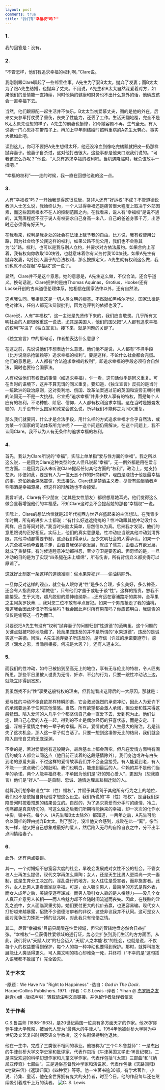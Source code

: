 ```yaml
---
layout: post
comments: true
title: "我们有"幸福权"吗？"
---
```


### 1.
我的回答是：没有。

### 2.
“不管怎样，他们有追求幸福的权利啊，”Clare说。

我刚刚跟Clare聊起了一些邻里往事。A先生为了娶B太太，抛弃了发妻；而B太太为了跟A先生结婚，也抛弃了丈夫。不用说，A先生和B太太自然深爱着对方，如果他们的爱情能一直持续，同时他俩的健康和财务也不出什么意外的话，他俩应该会一直幸福下去。

当然，他们跟原配一起生活并不快乐。B太太当初爱慕丈夫，图的是他的外在。后来丈夫参军打仗受了重伤，丧失了性能力，还丢了工作。生活天翻地覆，完全不是B太太原先设想的样子。A先生的前妻也挺惨，如今她容颜不再，生气全无。有人说她一门心思扑在带孩子上，再加上早年刚结婚时照料重病的A先生太劳心，事实大抵如此吧。

读到这儿，你可不要把A先生想得太坏，他还没冷血到像吃完橘瓤就把皮一扔那样抛弃妻子。他妻子自杀过，这对他打击很大，这些事都是他亲口跟我们说的。“可我该怎么办呢？”他说，“人总有追求幸福的权利吧。当机遇降临时，我总该放手一搏吧。”

“幸福的权利”——走的时候，我一直在回想他说的这一点。

### 3.
人有“幸福权”吗？一开始我觉得这很荒唐，莫非人还有“好运权”不成？不管道德说教派人士怎么说，我始终认为，一个人过得幸福还是痛苦很大程度上取决于外部因素，而这些因素根本不在人的控制范围之内。在我看来，说人有“幸福权”是说不通的，其荒唐程度不亚于说人有权要求自己身高一米八，自己的爸爸身家千万，出游时还必须得有好天气。

在我看来，权利是我身处的社会在法律上赋予我的自由。比方说，我有权使用公路，因为社会给予公民这样的权利，如果公路不能公用，我们也不会称其为“公”路。权利，也可以是我与别人立约，并要求对方依法履约。如果合约上写着，我有权向你收取100块钱，也就意味着你有义务付我100块钱。如果A先生有抛弃发妻，勾引别人妻子的合法权利，那么按照定义，A先生就有权利这么做，我们也就不必提起“幸福权”这一说了。

显然，Clare并不是这个意思。她的意思是，A先生这么做，不仅合法，还合乎道义。换句话说，Clare拥护的是由Thomas Aquinas，Grotius，Hooker还有Locke开创的古典道德伦理体系，她相信在国家法律以外，还有自然法。

这点我认同。我相信这是一切人类文明的根基。不然就如黑格尔所说，国家法律是绝对律法，任何人都无法辩驳批判，因为连评判的依据也没了。

Clare说，人有“幸福权”，这一主张是先贤传下来的，我们应当敬畏。几乎所有文明社会的人都很敬重这一说法，尤其是美国人，他们的国父把“人人都有追求幸福的权利”写进了《独立宣言》。接下来，就是问题的关键了。

《独立宣言》中的那句话，作者想表达什么意思？

在这之前，先说说他们不想表达什么意思。他们绝不是说，人人都有“不择手段（比方说烧杀抢骗赖等）追求幸福的权利”。要是这样，不论什么社会都会完蛋。他们的意思是，人人都有“合法追求幸福的权利”，即追求幸福的手段必须符合自然法，同时也要符合国家法。

人有权做他们有权做的事情（如追求幸福），乍一看，这句话似乎是同义重复。可在当时的语境下，这并不算无谓的同义重复。要知道，《独立宣言》反抗的是当时一统欧洲的政治原则，这对奥利地、俄国、改革法案通过前的英国和波旁王朝时期的法国无一不是一大挑战。它宣扬“追求幸福”并非少数人享有的特权，而是每个人应有的权利，不论种族、阶层、信仰，人人都有权利追求幸福。这在当时是振聋发聩的，几乎没有什么国家和政党会这么说，所以我们不能称之为同义重复。

那么我们就要问，什么才是合法手段，用什么样的方式追求幸福才合乎自然法，或为某一个国家的司法体系所允许呢？——这个问题仍需解决。在这个问题上，我不认同Clare。我不认为人有无条件的追求幸福的权利。

### 4.
首先，我认为Clare所说的“幸福”，实际上单单指“爱与性方面的幸福”。我之所以这么说，一是因为Clare这种类型的女人但凡说起“幸福”，无一例外都是用在爱与性方面。二是因为我从未听说Clare提起任何其他方面的“权利”。政治上，她支持左派，即便如此，要是有人为一位无恶不作的奸商辩护，理由是赚钱于他是最幸福的事，恐怕她会深感震惊，无法接受。Clare还是禁酒主义者，尽管有些酗酒者声称喝酒是幸福源泉，但这样的辩解她也不会接受。

我曾听说，Clare有不少朋友（尤其是女性朋友）都很想扇她耳光，他们觉得这么做会显著增强他们的幸福感。不知Clare这时会不会提起她的那套“幸福权”一说。

实际上，Clare的想法恰恰就是20年代初西方世界兴盛起来的主流想法。在我青少年时期，所有的进步人士都说：“有什么好遮遮掩掩的？性冲动跟其他冲动没什么两样，应当等同对待。”我当时头脑太简单，居然信以为真。后来我才发现，他们的意思跟说的正好相反。实际上，他们的真实意思是，性冲动应当跟其他冲动划清界限。其他冲动都需要节制，这点我们得承认，至少文明社会的人得承认。如果一个人完全被冲动牵着鼻子走，由着自我保护欲发展，就成了懦夫，由着占有欲发展，就成了贪婪狂。有时候连睡意冲动都得忍，至少守卫是要忍的。但奇怪的是，一旦冲动的目的是为了实现“四条腿在床上缠绵”，所有伤害，所有背信弃义都变得可以原谅了。

这就好比制定一条这样的道德准则：偷水果算犯罪——偷油桃除外。

一旦你反对这样的观点，就会有人跟你说“性”是多么合理，多么美好，多么神圣，还会有人指责你太“清教徒”，只有他们才羞于或耻于谈“性”。这样的指责，恕我不能接受。生于大海，超凡脱俗的爱神维纳斯……还有远在塞浦路斯的美神，金苹果之主阿芙罗狄蒂……我对您二位不敢有半点冒犯。如果一个男孩抢走了我的油桃，难道我会因此怀恨所有油桃吗？我会因此声讨所有男孩吗？你应该明白，我谴责的仅仅是偷窃这一行为而已。

只要说把A先生有没有“权利”抛弃妻子的问题归到“性道德”的范畴里，这个问题的关键点就被巧妙地隐藏了。抢劫果园违反的并不是所谓的“水果道德”。违反的是诚实这一美德。同理，A先生抛弃妻子所违反的，是守信（许过的承诺要遵守），感恩（滴水之恩，当涌泉相报，何况是大恩？），还有人道主义。

### 5.
而我们的性冲动，如今已被抬到至高无上的地位，享有无与伦比的特权，令人匪夷所思。那些平日里被人谴责为无情、奸诈、不公的行为，只要一跟性冲动沾上边，就能立即得到宽恕。

我虽然找不出“性”享受这般特权的理由，但我能看出这背后的一大原因。那就是：

爱与性的冲动不像食欲那样转瞬即逝，它会激发强烈的承诺冲动，因此人为爱许下的承诺要远多于任何其他情感。当然，所有欲望都会激人承诺，但没爱和性来得这般猛烈。陷入爱河的人几乎个个都坚信自己会一直爱下去，爱到死为止。他们认定，跟自己心爱的人在一起，得到的不止是偶尔经历的狂喜状态，而是安定、丰盛、深植于爱情之中的一辈子的幸福。所以，爱情就成了人生最大的赌注。若是错失了这次机会，那人这一辈子就白活了。只要一想到这凄惨无比的结局，我们就会陷入自怜自艾的无底深渊。

不幸的是，若对爱情抱有这般期许，最后基本上都会落空。但凡在爱情方面稍有阅历的成年人都会认同这点（他目前正谈着的这段感情除外）。我们身边或许有白头到老的恩爱夫妻，不过这样的爱情故事我们并不会全盘接受。有人能爱到老，有人不能——这点我们心知肚明。我们也明白，能走到最后的人，仰赖的并不是他们当年的承诺。两个人能幸福终老，不单因为他们是“好的知心爱人”，更因为（恕我直言）他们是“好人”——是自制、忠诚、通情达理且互相迁就的人。

就算我们想争取设立“幸（性）福权”，并赋予其凌驾于其他所有行为之上的地位，我们也不是依据自身经验才想这么设立。我们所说的“幸（性）福权”，是当我们深陷爱河时按着预想的结果设立的。自然的，为了追求真爱而分手时的绝情、冷血、伤痛都是真真切切的，可这么做之后我们所期待能换来的幸福，却一次次的化作水中影，镜中花。每个人（A先生和B太太除外）都知道，一两年之后，A先生可能会以同样的理由抛弃B太太。到了那时，没准他又会感到，成败在此一“离”。像当初一样，他又把自己想象成最好的爱人，然后陷入无尽的自怜自哀之中，分不出半点同情给妻子。

### 6.
此外，还有两点要谈。

其一，一个对婚姻不忠宽容大度的社会，早晚会发展成对女性不公的社会。不管女权人士再怎么提倡，现代文学再怎么熏陶；女人，还是天生比男人更崇尚一夫一妻制，这是生育分工决定的。淫乱盛行的地方，女人往往是受害者，而非施害者。此外，女人比男人更看重家庭幸福。可是，女人吸引男人，最简单的方式是靠外表，而女人成年之后，美貌便逐年递减。而男人吸引女人靠的是人格魅力——没几个女人真正介意男人长相——而人格魅力却不会随时间流逝而丧失。因此，在残酷的淫乱之战中，女人面临双重劣势。她们要付更大的代价去赢，也更容易输。现代女人打扮越来越暴露，招致不少道德洁癖者的非议，这些非议我并不认同。这可是女人面对竞争压力殊死一搏的征兆啊，对此我只有怜惜之情。

其二，尽管“幸福权”目前只局限在性爱领域，但它的管辖地盘必然会日益扩张。“幸福权”一旦获得性爱领域的通行证，势必会扩张到我们生活的方方面面。从此，我们将从“天赋人权”的社会迈入“天赋‘人之本能’权”的社会，也就是说，不仅每个人的权益要得到保护，每个人的每一种冲动也要得到保护。那时，就算科技发展能让人类活得更久，可人类文明的核心却难免一死，并终将（“不幸的是”这句插入语我都不敢加了）完全毁灭。

### 关于本文
-原题：We Have No "Right to Happiness"
-选自：*God in The Dock*. HarperCollins Publishers. 1971. 
-作者：C.S.Lewis
-译者：Yihan @ [杰罗姆之友翻译小组](http://i.youku.com/jeromefellows)
-版权声明：转载请注明文章链接，并保留作者及译者信息

### 关于作者
C.S.鲁益师 (1898-1963)，是20世纪英国一位具有多方面天才的作家。他26岁即登牛津大学教席，被当代人誉为“最伟大的牛津人”。1954年他被剑桥大学聘为中世纪及文艺复兴时期英语文学教授，这个头衔保持到他退休。

他在一生中，完成了三类很不相同的事业。他被称为“三个C.S.鲁益师”：一是杰出的牛津剑桥大学文学史家和批评家，代表作包括《牛津英国文学史·16世纪卷》。二是深受欢迎的科学幻想作家和儿童文学作家，代表作包括“《太空》三部曲”和“《纳尼亚传奇》七部曲”。三是通俗基督教神学家和演说家，代表作包括《天路回归》《地狱来信》《返璞归真》《四种爱》等等。他一生著书逾30部，有学术著作。小说、诗集、童话，他在全世界拥有庞大的支持者，时至今日，他的作品每年还在继续吸引着成千上万的读者。
![C. S. Lewis](http://img1.qq.com/ent/20060309/3347299.jpg)



